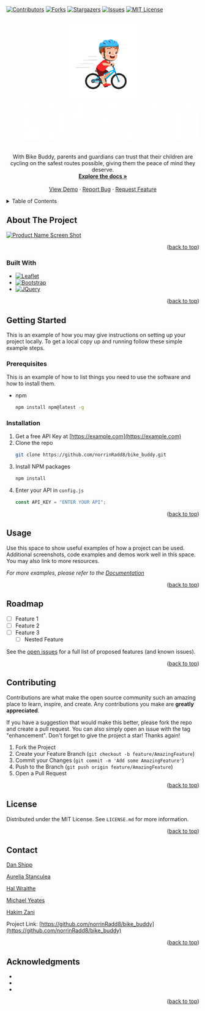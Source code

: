 <a name="readme-top"></a>

<!-- PROJECT SHIELDS -->

[![Contributors][contributors-shield]][contributors-url]
[![Forks][forks-shield]][forks-url]
[![Stargazers][stars-shield]][stars-url]
[![Issues][issues-shield]][issues-url]
[![MIT License][license-shield]][license-url]

<!-- PROJECT LOGO -->
<br />
<div align="center">
  <a href="https://github.com/norrinRadd8/bike_buddy">
    <img src="assets/images/favicon.png" alt="Logo" width="200" height="200">
  </a>

<a href="https://github.com/norrinRadd8/bike_buddy">
    <img src="assets/images/BIKEBUDDY LOGO WHITE.png" alt="Logo" width="800" height="100">
  </a>

  <p align="center">
  <br/>
    With Bike Buddy, parents and guardians can trust that their children are cycling on the safest routes possible, giving them the peace of mind they deserve.
    <br />
    <a href="https://github.com/norrinRadd8/bike_buddy"><strong>Explore the docs »</strong></a>
    <br />
    <br />
    <a href="https://github.com/norrinRadd8/bike_buddy">View Demo</a>
    ·
    <a href="https://github.com/norrinRadd8/bike_buddy/issues">Report Bug</a>
    ·
    <a href="https://github.com/norrinRadd8/bike_buddy/issues">Request Feature</a>
  </p>
</div>

<!-- TABLE OF CONTENTS -->
<details>
  <summary>Table of Contents</summary>
  <ol>
    <li>
      <a href="#about-the-project">About The Project</a>
      <ul>
        <li><a href="#built-with">Built With</a></li>
      </ul>
    </li>
    <li>
      <a href="#getting-started">Getting Started</a>
      <ul>
        <li><a href="#prerequisites">Prerequisites</a></li>
        <li><a href="#installation">Installation</a></li>
      </ul>
    </li>
    <li><a href="#usage">Usage</a></li>
    <li><a href="#roadmap">Roadmap</a></li>
    <li><a href="#contributing">Contributing</a></li>
    <li><a href="#license">License</a></li>
    <li><a href="#contact">Contact</a></li>
    <li><a href="#acknowledgments">Acknowledgments</a></li>
  </ol>
</details>

<!-- ABOUT THE PROJECT -->

## About The Project

[![Product Name Screen Shot][product-screenshot]](https://example.com)

<p align="right">(<a href="#readme-top">back to top</a>)</p>

### Built With

- [![Leaflet][leafletjs.com]][leaflet-url]
- [![Bootstrap][bootstrap.com]][bootstrap-url]
- [![JQuery][jquery.com]][jquery-url]

<p align="right">(<a href="#readme-top">back to top</a>)</p>

<!-- GETTING STARTED -->

## Getting Started

This is an example of how you may give instructions on setting up your project locally.
To get a local copy up and running follow these simple example steps.

### Prerequisites

This is an example of how to list things you need to use the software and how to install them.

- npm
  ```sh
  npm install npm@latest -g
  ```

### Installation

1. Get a free API Key at [https://example.com](https://example.com)
2. Clone the repo
   ```sh
   git clone https://github.com/norrinRadd8/bike_buddy.git
   ```
3. Install NPM packages
   ```sh
   npm install
   ```
4. Enter your API in `config.js`
   ```js
   const API_KEY = "ENTER YOUR API";
   ```

<p align="right">(<a href="#readme-top">back to top</a>)</p>

<!-- USAGE EXAMPLES -->

## Usage

Use this space to show useful examples of how a project can be used. Additional screenshots, code examples and demos work well in this space. You may also link to more resources.

_For more examples, please refer to the [Documentation](https://example.com)_

<p align="right">(<a href="#readme-top">back to top</a>)</p>

<!-- ROADMAP -->

## Roadmap

- [ ] Feature 1
- [ ] Feature 2
- [ ] Feature 3
  - [ ] Nested Feature

See the [open issues](https://github.com/norrinRadd8/bike_buddy/issues) for a full list of proposed features (and known issues).

<p align="right">(<a href="#readme-top">back to top</a>)</p>

<!-- CONTRIBUTING -->

## Contributing

Contributions are what make the open source community such an amazing place to learn, inspire, and create. Any contributions you make are **greatly appreciated**.

If you have a suggestion that would make this better, please fork the repo and create a pull request. You can also simply open an issue with the tag "enhancement".
Don't forget to give the project a star! Thanks again!

1. Fork the Project
2. Create your Feature Branch (`git checkout -b feature/AmazingFeature`)
3. Commit your Changes (`git commit -m 'Add some AmazingFeature'`)
4. Push to the Branch (`git push origin feature/AmazingFeature`)
5. Open a Pull Request

<p align="right">(<a href="#readme-top">back to top</a>)</p>

<!-- LICENSE -->

## License

Distributed under the MIT License. See `LICENSE.md` for more information.

<p align="right">(<a href="#readme-top">back to top</a>)</p>

<!-- CONTACT -->

## Contact

<a href="https://www.linkedin.com/in/NAME/">Dan Shipp</a>

<a href="https://www.linkedin.com/in/NAME/">Aurelia Stanculea</a>

<a href="https://www.linkedin.com/in/NAME/">Hal Wraithe</a>

<a href="https://www.linkedin.com/in/mdyeates/">Michael Yeates</a>

<a href="https://www.linkedin.com/in/NAME/">Hakim Zani</a>

Project Link: [https://github.com/norrinRadd8/bike_buddy](https://github.com/norrinRadd8/bike_buddy)

<p align="right">(<a href="#readme-top">back to top</a>)</p>

<!-- ACKNOWLEDGMENTS -->

## Acknowledgments

- []()
- []()
- []()

<p align="right">(<a href="#readme-top">back to top</a>)</p>

<!-- MARKDOWN LINKS & IMAGES -->
<!-- https://www.markdownguide.org/basic-syntax/#reference-style-links -->

[contributors-shield]: https://img.shields.io/github/contributors/norrinRadd8/bike_buddy.svg?style=for-the-badge
[contributors-url]: https://github.com/norrinRadd8/bike_buddy/graphs/contributors
[forks-shield]: https://img.shields.io/github/forks/norrinRadd8/bike_buddy.svg?style=for-the-badge
[forks-url]: https://github.com/norrinRadd8/bike_buddy/network/members
[stars-shield]: https://img.shields.io/github/stars/norrinRadd8/bike_buddy.svg?style=for-the-badge
[stars-url]: https://github.com/norrinRadd8/bike_buddy/stargazers
[issues-shield]: https://img.shields.io/github/issues/norrinRadd8/bike_buddy.svg?style=for-the-badge
[issues-url]: https://github.com/norrinRadd8/bike_buddy/issues
[license-shield]: https://img.shields.io/github/license/norrinRadd8/bike_buddy.svg?style=for-the-badge
[license-url]: https://github.com/norrinRadd8/bike_buddy/blob/master/LICENSE.txt
[linkedin-url]: https://linkedin.com/in/linkedin_username
[product-screenshot]: images/screenshot.png
[leafletjs.com]: https://img.shields.io/badge/Leaflet.js-FFFFFF?style=for-the-badge&logo=leaflet&logoColor=green
[leaflet-url]: https://leafletjs.com/
[bootstrap.com]: https://img.shields.io/badge/Bootstrap-563D7C?style=for-the-badge&logo=bootstrap&logoColor=white
[bootstrap-url]: https://getbootstrap.com
[jquery.com]: https://img.shields.io/badge/jQuery-0769AD?style=for-the-badge&logo=jquery&logoColor=white
[jquery-url]: https://jquery.com
